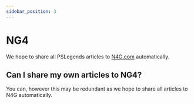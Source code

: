 ```yaml
---
sidebar_position: 3
---
```


# NG4

We hope to share all PSLegends articles to [N4G.com](https://n4g.com/) automatically. 

## Can I share my own articles to NG4?

You can, however this may be redundant as we hope to share all articles to N4G automatically.
